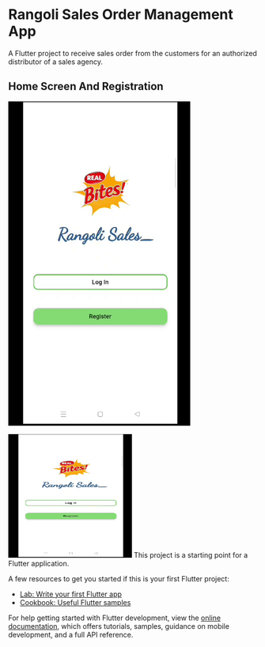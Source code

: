 # Rangoli Sales Order Management App

A Flutter project to receive sales order from the customers for an authorized distributor of a sales agency.

## Home Screen And Registration

![](https://github.com/bansilpaghdal/Rangoli-Sales-Order-Management-App/blob/master/GIFs/Registration.gif)


<img src="/GIFs/Registration.gif" width="250" height="250"/>
This project is a starting point for a Flutter application.

A few resources to get you started if this is your first Flutter project:

- [Lab: Write your first Flutter app](https://docs.flutter.dev/get-started/codelab)
- [Cookbook: Useful Flutter samples](https://docs.flutter.dev/cookbook)

For help getting started with Flutter development, view the
[online documentation](https://docs.flutter.dev/), which offers tutorials,
samples, guidance on mobile development, and a full API reference.
